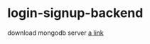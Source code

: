 # login-signup-backend
download mongodb server
[a link](https://www.mongodb.com/try/download/community)

